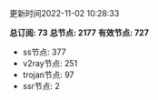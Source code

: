 更新时间2022-11-02 10:28:33

**总订阅: 73**
**总节点: 2177**
**有效节点: 727**
- ss节点: 377
- v2ray节点: 251
- trojan节点: 97
- ssr节点: 2
